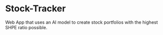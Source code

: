 # Stock-Tracker
Web App that uses an AI model to create stock portfolios with the highest SHPE ratio possible.
